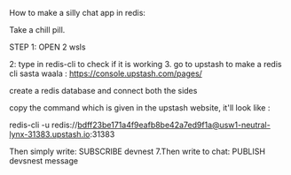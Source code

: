 How to make a silly chat app in redis:

Take a chill pill.

STEP 1: OPEN 2 wsls

2: type in redis-cli to check if it is working 3. go to upstash to make a redis cli sasta waala : https://console.upstash.com/pages/

create a redis database and connect both the sides

copy the command which is given in the upstash website, it'll look like :

redis-cli -u redis://bdff23be171a4f9eafb8be42a7ed9f1a@usw1-neutral-lynx-31383.upstash.io:31383

Then simply write: SUBSCRIBE devnest
7.Then write to chat: PUBLISH devsnest message
